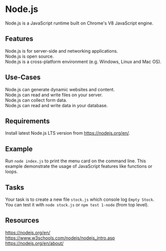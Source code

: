 # Node.js

Node.js is a JavaScript runtime built on Chrome's V8 JavaScript engine.

## Features

Node.js is for server-side and networking applications.  
Node.js is open source.  
Node.js is a cross-platform environment (e.g. Windows, Linux and Mac OS).

## Use-Cases

Node.js can generate dynamic websites and content.  
Node.js can read and write files on your server.  
Node.js can collect form data.  
Node.js can read and write data in your database.

## Requirements

Install latest Node.js LTS version from https://nodejs.org/en/.

## Example

Run `node index.js` to print the menu card on the command line. This example demonstrate the usage of JavaScript features like functions or loops.

## Tasks

Your task is to create a new file `stock.js` which console log `Empty Stock`. You can test it with `node stock.js` or `npm test 1-node` (from top level).

## Resources

https://nodejs.org/en/  
https://www.w3schools.com/nodejs/nodejs_intro.asp  
https://nodejs.org/en/about/
